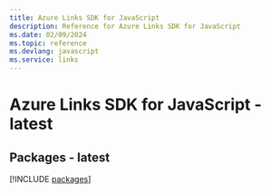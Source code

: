 ```yaml
---
title: Azure Links SDK for JavaScript
description: Reference for Azure Links SDK for JavaScript
ms.date: 02/09/2024
ms.topic: reference
ms.devlang: javascript
ms.service: links
---
```

# Azure Links SDK for JavaScript - latest
## Packages - latest
[!INCLUDE [packages](links-index.md)]